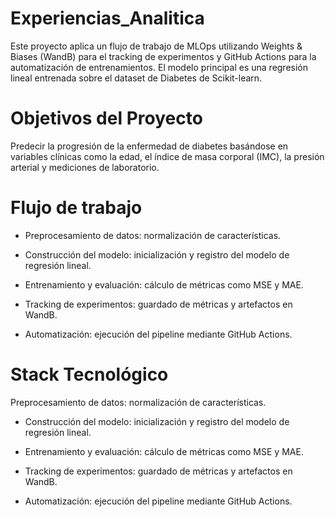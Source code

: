 # Experiencias_Analitica

Este proyecto aplica un flujo de trabajo de MLOps utilizando Weights & Biases (WandB) para el tracking de experimentos y GitHub Actions para la automatización de entrenamientos.
El modelo principal es una regresión lineal entrenada sobre el dataset de Diabetes de Scikit-learn.

# Objetivos del Proyecto

Predecir la progresión de la enfermedad de diabetes basándose en variables clínicas como la edad, el índice de masa corporal (IMC), la presión arterial y mediciones de laboratorio.

# Flujo de trabajo

- Preprocesamiento de datos: normalización de características.

- Construcción del modelo: inicialización y registro del modelo de regresión lineal.

- Entrenamiento y evaluación: cálculo de métricas como MSE y MAE.

- Tracking de experimentos: guardado de métricas y artefactos en WandB.

- Automatización: ejecución del pipeline mediante GitHub Actions.

# Stack Tecnológico

Preprocesamiento de datos: normalización de características.

- Construcción del modelo: inicialización y registro del modelo de regresión lineal.

- Entrenamiento y evaluación: cálculo de métricas como MSE y MAE.

- Tracking de experimentos: guardado de métricas y artefactos en WandB.

- Automatización: ejecución del pipeline mediante GitHub Actions.

